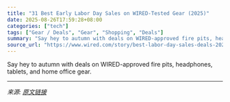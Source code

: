 ```yaml
---
title: "31 Best Early Labor Day Sales on WIRED-Tested Gear (2025)"
date: 2025-08-26T17:59:28+08:00
categories: ["tech"]
tags: ["Gear / Deals", "Gear", "Shopping", "Deals"]
summary: "Say hey to autumn with deals on WIRED-approved fire pits, headphones, tablets, and home office gear."
source_url: "https://www.wired.com/story/best-labor-day-sales-deals-2025/"
---
```


Say hey to autumn with deals on WIRED-approved fire pits, headphones, tablets, and home office gear.

---

*来源: [原文链接](https://www.wired.com/story/best-labor-day-sales-deals-2025/)*
